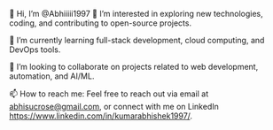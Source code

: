 👋 Hi, I’m @Abhiiiii1997
👀 I’m interested in exploring new technologies, coding, and contributing to open-source projects.

🌱 I’m currently learning full-stack development, cloud computing, and DevOps tools.

💞️ I’m looking to collaborate on projects related to web development, automation, and AI/ML.

📫 How to reach me: Feel free to reach out via email at abhisucrose@gmail.com, or connect with me on LinkedIn https://www.linkedin.com/in/kumarabhishek1997/.

<!---
Abhiiiii1997/Abhiiiii1997 is a ✨ special ✨ repository because its `README.md` (this file) appears on your GitHub profile.
You can click the Preview link to take a look at your changes.
--->
